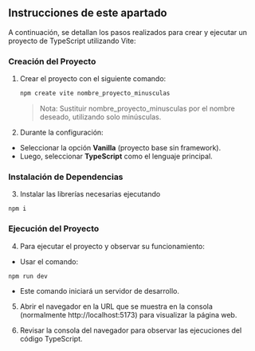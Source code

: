 ## Instrucciones de este apartado
A continuación, se detallan los pasos realizados para crear y ejecutar un proyecto de TypeScript utilizando Vite:

### Creación del Proyecto
1. Crear el proyecto con el siguiente comando:  
   ```bash
   npm create vite nombre_proyecto_minusculas
   ````
   > Nota: Sustituir nombre_proyecto_minusculas por el nombre deseado, utilizando solo minúsculas.

2. Durante la configuración:
- Seleccionar la opción **Vanilla** (proyecto base sin framework).
- Luego, seleccionar **TypeScript** como el lenguaje principal.

### Instalación de Dependencias
3. Instalar las librerías necesarias ejecutando
```
npm i
```
### Ejecución del Proyecto
4. Para ejecutar el proyecto y observar su funcionamiento:
- Usar el comando:
```bash
npm run dev
```
- Este comando iniciará un servidor de desarrollo.

5. Abrir el navegador en la URL que se muestra en la consola (normalmente http://localhost:5173) para visualizar la página web.

6. Revisar la consola del navegador para observar las ejecuciones del código TypeScript.
